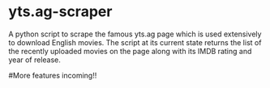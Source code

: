 # yts.ag-scraper
A python script to scrape the famous yts.ag page which is used extensively to download English movies. The script at its current state returns the list of the recently uploaded movies on the page along with its IMDB rating and year of release.

#More features incoming!!
